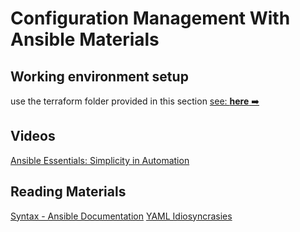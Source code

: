 # Configuration Management With Ansible Materials

## Working environment setup
use the terraform folder provided in this section [see: **here** ➡️](./../../materials/terraform/README.md)

## Videos

[Ansible Essentials: Simplicity in Automation](https://www.udemy.com/course/ansible-essentials-simplicity-in-automation/)
## Reading Materials

[Syntax - Ansible Documentation](https://docs.ansible.com/ansible/latest/reference_appendices/YAMLSyntax.html)
[YAML Idiosyncrasies](https://docs.saltstack.com/en/latest/topics/troubleshooting/yaml_idiosyncrasies.html)